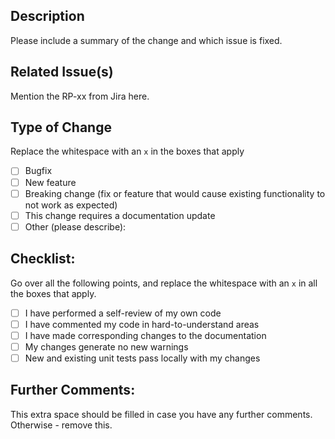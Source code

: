 ## Description
Please include a summary of the change and which issue is fixed.

## Related Issue(s)
Mention the RP-xx from Jira here.


## Type of Change
Replace the whitespace with an `x` in the boxes that apply

- [ ] Bugfix
- [ ] New feature
- [ ] Breaking change (fix or feature that would cause existing functionality to not work as expected)
- [ ] This change requires a documentation update
- [ ] Other (please describe):

## Checklist:
Go over all the following points, and replace the whitespace with an `x` in all the boxes that apply.

- [ ] I have performed a self-review of my own code
- [ ] I have commented my code in hard-to-understand areas
- [ ] I have made corresponding changes to the documentation
- [ ] My changes generate no new warnings
- [ ] New and existing unit tests pass locally with my changes

## Further Comments:
This extra space should be filled in case you have any further comments.
Otherwise - remove this.

